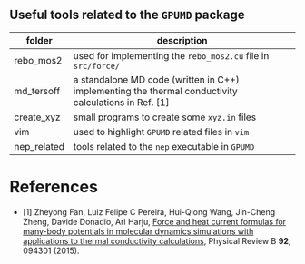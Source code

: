## Useful tools related to the `GPUMD` package

| folder      | description                                                  |
| ----------- | ------------------------------------------------------------ |
| rebo_mos2   | used for implementing the `rebo_mos2.cu` file in `src/force/` |
| md_tersoff  | a standalone MD code (written in C++) implementing the thermal conductivity calculations in Ref. [1] |
| create_xyz  | small programs to create some `xyz.in` files                 |
| vim         | used to highlight `GPUMD` related files in `vim`             |
| nep_related | tools related to the `nep` executable in `GPUMD`             |

# References
* [1] Zheyong Fan, Luiz Felipe C Pereira, Hui-Qiong Wang, Jin-Cheng Zheng, Davide Donadio, Ari Harju,
[Force and heat current formulas for many-body potentials in molecular dynamics simulations with applications to thermal conductivity calculations](https://doi.org/10.1103/PhysRevB.92.094301),
Physical Review B **92**, 094301 (2015).

